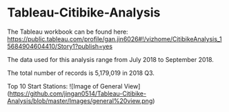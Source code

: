 # Tableau-Citibike-Analysis

The Tableau workbook can be found here: https://public.tableau.com/profile/gan.jin6026#!/vizhome/CitibikeAnalysis_15684904604410/Story1?publish=yes

The data used for this analysis range from July 2018 to September 2018.

The total number of records is 5,179,019 in 2018 Q3.

Top 10 Start Stations:
![Image of General View]
(https://github.com/jingan0514/Tableau-Citibike-Analysis/blob/master/Images/general%20view.png)

